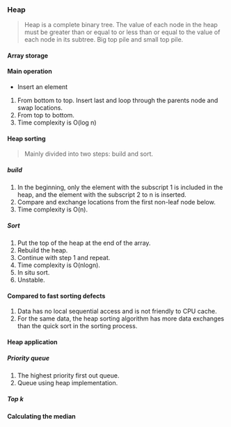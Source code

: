### Heap

> Heap is a complete binary tree.
> The value of each node in the heap must be greater than or equal to or less than or equal to the value of each node in its subtree.
> Big top pile and small top pile.

#### Array storage

#### Main operation
- Insert an element
1. From bottom to top. Insert last and loop through the parents node and swap locations.
2. From top to bottom.
3. Time complexity is O(log n)

#### Heap sorting
> Mainly divided into two steps: build and sort.
##### build
1. In the beginning, only the element with the subscript 1 is included in the heap, and the element with the subscript 2 to n is inserted.
2. Compare and exchange locations from the first non-leaf node below.
3. Time complexity is O(n).

##### Sort
1. Put the top of the heap at the end of the array.
2. Rebuild the heap.
3. Continue with step 1 and repeat.
4. Time complexity is O(nlogn).
5. In situ sort.
6. Unstable.

#### Compared to fast sorting defects
1. Data has no local sequential access and is not friendly to CPU cache.
2. For the same data, the heap sorting algorithm has more data exchanges than the quick sort in the sorting process. 


#### Heap application

##### Priority queue
1. The highest priority first out queue.
2. Queue using heap implementation.

##### Top k

#### Calculating the median



